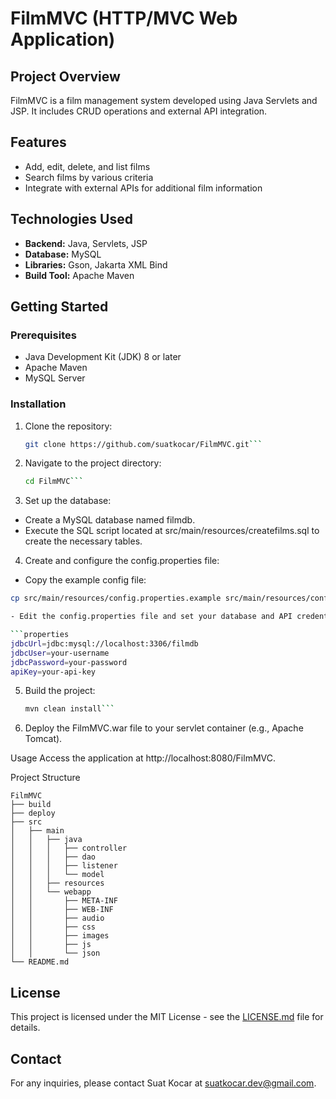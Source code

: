 # FilmMVC (HTTP/MVC Web Application)

## Project Overview
FilmMVC is a film management system developed using Java Servlets and JSP. It includes CRUD operations and external API integration.

## Features
- Add, edit, delete, and list films
- Search films by various criteria
- Integrate with external APIs for additional film information

## Technologies Used
- **Backend:** Java, Servlets, JSP
- **Database:** MySQL
- **Libraries:** Gson, Jakarta XML Bind
- **Build Tool:** Apache Maven

## Getting Started

### Prerequisites
- Java Development Kit (JDK) 8 or later
- Apache Maven
- MySQL Server

### Installation
1. Clone the repository:

   ```bash
   git clone https://github.com/suatkocar/FilmMVC.git```

2. Navigate to the project directory:

   ```bash
   cd FilmMVC```

3. Set up the database:
   
- Create a MySQL database named filmdb.
- Execute the SQL script located at src/main/resources/createfilms.sql to create the necessary tables.

4. Create and configure the config.properties file:

- Copy the example config file:

 ```bash
 cp src/main/resources/config.properties.example src/main/resources/config.properties```

 - Edit the config.properties file and set your database and API credentials:

```properties
jdbcUrl=jdbc:mysql://localhost:3306/filmdb
jdbcUser=your-username
jdbcPassword=your-password
apiKey=your-api-key
```

5. Build the project:

   ```bash
   mvn clean install```

6. Deploy the FilmMVC.war file to your servlet container (e.g., Apache Tomcat).

Usage
Access the application at http://localhost:8080/FilmMVC.

Project Structure

```plaintext
FilmMVC
├── build
├── deploy
├── src
│   ├── main
│   │   ├── java
│   │   │   ├── controller
│   │   │   ├── dao
│   │   │   ├── listener
│   │   │   └── model
│   │   ├── resources
│   │   └── webapp
│   │       ├── META-INF
│   │       ├── WEB-INF
│   │       ├── audio
│   │       ├── css
│   │       ├── images
│   │       ├── js
│   │       └── json
└── README.md
```

## License

This project is licensed under the MIT License - see the [LICENSE.md](LICENSE.md) file for details.

## Contact

For any inquiries, please contact Suat Kocar at suatkocar.dev@gmail.com.
